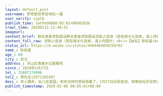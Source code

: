 ```yaml
---
layout: default_post
username: 梦想是世界各地玩一遍
user_verify: vipl6
publish_time: SatFeb0800:05:01+08002020
crawl_time: 20200212-12:40:51
imageurl: 
content_brief: 肺炎患者求助超话肺炎患者求助超话求助人信息（若有相关化验单，请上传图片）【姓名】陈佑喜【年龄】69【所在城市】武汉【所在小区、社区】洪山区青菱乡红霞雅苑【患病时间】2020年1月27日【联系方式】15807174996【其他紧急联系人】周先生 13971103387【病情描述】 本人姨夫，女儿在 ...全文
content_full_raw: 求助人信息（若有相关化验单，请上传图片）<br/>【姓名】陈佑喜<br/>【年龄】69<br/>【所在城市】武汉<br/>【所在小区、社区】洪山区青菱乡红霞雅苑<br/>【患病时间】2020年1月27日<br/>【联系方式】15807174996<br/>【其他紧急联系人】周先生13971103387<br/>【病情描述】本人姨夫，女儿在英国，老伴也同时感染病毒了，1月27日出现低烧、咳嗽由社区安排去医院做了CT，肺部出现明显白斑，去第七医院作核酸检测排号直到今天没有接到医院通知作核酸检测，2月4日起体温高烧至38.5度，咳嗽时痰中带血了！到现在病人只能老伴两人在家吃药隔离！希望大家帮助能够及时入院治疗！
status_url: https://m.weibo.cn/status/4469484058256792
name_: 陈佑喜
age_: 69
city_: 武汉
address_: 洪山区青菱乡红霞雅苑
since_: 2020年1月27日
tel_: 15807174996
tel2_: 周先生13971103387
desc_: 本人姨夫，女儿在英国，老伴也同时感染病毒了，1月27日出现低烧、咳嗽由社区安排去医院做了CT，肺部出现明显白斑，去第七医院作核酸检测排号直到今天没有接到医院通知作核酸检测，2月4日起体温高烧至38.5度，咳嗽时痰中带血了！到现在病人只能老伴两人在家吃药隔离！希望大家帮助能够及时入院治疗！
publish_timestamp: 2020-02-08 00:05:01+08:00
---
```

